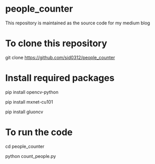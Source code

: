 # people_counter
This repository is maintained as the source code for my medium blog 

# To clone this repository

git clone https://github.com/sid0312/people_counter

# Install required packages

pip install opencv-python

pip install mxnet-cu101

pip install gluoncv

# To run the code 
cd people_counter

python count_people.py
